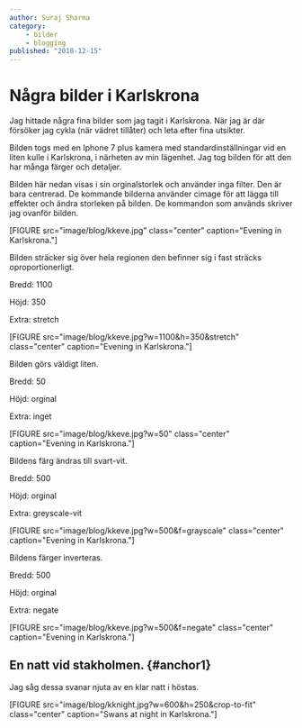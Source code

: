 ```yaml
---
author: Suraj Sharma
category:
    - bilder
    - blogging
published: "2018-12-15"
---
```

Några bilder i Karlskrona
==================================

<!--more-->

Jag hittade några fina bilder som jag tagit i Karlskrona. När jag är där försöker jag cykla (när vädret tillåter) och leta efter fina utsikter.

Bilden togs med en Iphone 7 plus kamera med standardinställningar vid en liten kulle i Karlskrona, i närheten av min lägenhet.
Jag tog bilden för att den har många färger och detaljer.

Bilden här nedan visas i sin orginalstorlek och använder inga filter. Den är bara centrerad. De kommande bilderna använder cimage för att lägga till effekter och ändra storleken på bilden. De kommandon som används skriver jag ovanför bilden.

[FIGURE src="image/blog/kkeve.jpg" class="center" caption="Evening in Karlskrona."]


Bilden sträcker sig över hela regionen den befinner sig i fast sträcks oproportionerligt.

Bredd: 1100

Höjd: 350

Extra: stretch

[FIGURE src="image/blog/kkeve.jpg?w=1100&h=350&stretch" class="center" caption="Evening in Karlskrona."]


Bilden görs väldigt liten.

Bredd: 50

Höjd: orginal

Extra: inget

[FIGURE src="image/blog/kkeve.jpg?w=50" class="center" caption="Evening in Karlskrona."]


Bildens färg ändras till svart-vit.

Bredd: 500

Höjd: orginal

Extra: greyscale-vit

[FIGURE src="image/blog/kkeve.jpg?w=500&f=grayscale" class="center" caption="Evening in Karlskrona."]


Bildens färger inverteras.

Bredd: 500

Höjd: orginal

Extra: negate

[FIGURE src="image/blog/kkeve.jpg?w=500&f=negate" class="center" caption="Evening in Karlskrona."]

En natt vid stakholmen. {#anchor1}
-----------------------------------

Jag såg dessa svanar njuta av en klar natt i höstas.

[FIGURE src="image/blog/kknight.jpg?w=600&h=250&crop-to-fit" class="center" caption="Swans at night in Karlskrona."]
